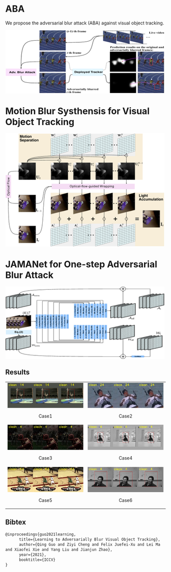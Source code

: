 # ABA
We propose the adversarial blur attack (ABA) against visual object tracking. 

<img align="center" src="./fig1.png" width="500">

# Motion Blur Systhensis for Visual Object Tracking

<img align="center" src="./fig_blusys.png" width="500">

# JAMANet for One-step Adversarial Blur Attack
<img align="center" src="./fig_arch.png" width="500">

## Results

<table>
    <tr>
        <td ><center><img src="./case6.gif" > <p align="center">Case1</p> </center></td>
        <td ><center><img src="./case1.gif" > <p align="center">Case2</p> </center></td>
    </tr>
    <tr>
        <td ><center><img src="./case2.gif" > <p align="center">Case3</p> </center></td>
        <td ><center><img src="./case3.gif" > <p align="center">Case4</p> </center></td>
    </tr>
    <tr>
        <td ><center><img src="./case4.gif" > <p align="center">Case5</p> </center></td>
        <td ><center><img src="./case5.gif" > <p align="center">Case6</p> </center></td>
    </tr>
</table>


## Bibtex

```
@inproceedings{guo2021learning,
      title={Learning to Adversarially Blur Visual Object Tracking}, 
      author={Qing Guo and Ziyi Cheng and Felix Juefei-Xu and Lei Ma and Xiaofei Xie and Yang Liu and Jianjun Zhao},
      year={2021},
      booktitle={ICCV}
}
```
